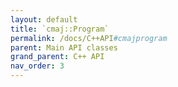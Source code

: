 ```yaml
---
layout: default
title: `cmaj::Program`
permalink: /docs/C++API#cmajprogram
parent: Main API classes
grand_parent: C++ API
nav_order: 3
---
```

